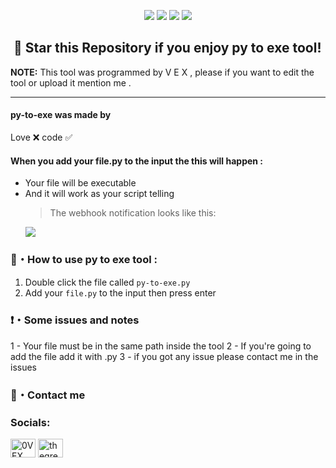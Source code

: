 <p align="center">
  <img src="https://img.shields.io/github/languages/top/0VEX/py-to-exe?style=flat-square">
  <img src="https://img.shields.io/github/last-commit/0VEX/py-to-exe?style=flat-square">
  <img src="https://img.shields.io/github/stars/0VEX/py-to-exe?color=%23daff00&label=Stars&style=flat-square">
  <img src="https://img.shields.io/github/forks/0VEX/py-to-exe?color=%23daff00&label=Forks&style=flat-square">
</p>

## ‎ ‎ ‎ ‎ ‎ ‎ ‎ ‎ ‎ ‎ ‎ ‎ ‎ ‎ 🌟 Star this Repository if you enjoy py to exe tool!

**NOTE:** This tool was programmed by V E X , please if you want to edit the tool or upload it mention me .

---

#### py-to-exe was made by

Love ❌ code ✅

#### When you add your file.py to the input the this will happen :

- Your file will be executable
- And it will work as your script telling
  > The webhook notification looks like this:
  <p align="left"><img src="https://cdn.discordapp.com/attachments/960644907171721216/963214184936505384/unknown.png?size=4096">
  
### 📁・How to use py to exe tool :
  
1. Double click the file called `py-to-exe.py`
2. Add your `file.py` to the input then press enter
  
### ❗・Some issues and notes

1 - Your file must be in the same path inside the tool
2 - If you're going to add the file add it with .py
3 - if you got any issue please contact me in the issues
  
### 💠・Contact me
<h3 align="left">Socials:</h3>
<p align="left">
<a href="https://instagram.com/thegreatvex" target="blank"><img align="center" src="https://raw.githubusercontent.com/rahuldkjain/github-profile-readme-generator/master/src/images/icons/Social/instagram.svg" alt="0VEX" height="30" width="40" /></a>
<a href="https://t.me/thegreatvex" target="blank"><img align="center" src="https://upload.wikimedia.org/wikipedia/commons/8/82/Telegram_logo.svg" alt="thegreatvex" height="30" width="40" /></a>

